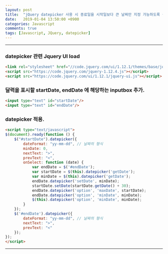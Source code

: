 ```yaml
---
layout: post
title:  "jQuery datepicker 사용 시 종료일을 시작일보다 큰 날짜만 지정 가능하도록 설정하기."
date:   2019-01-04 13:50:00 +0900
categories: Javascript
comments: true
tags: [Javascript, JQuery, datepicker]
---
```


---

### datepicker 관련 Jquery UI load

```html
<link rel="stylesheet" href="//code.jquery.com/ui/1.12.1/themes/base/jquery-ui.css">
<script src="https://code.jquery.com/jquery-1.12.4.js"></script>
<script src="https://code.jquery.com/ui/1.12.1/jquery-ui.js"></script>
```

### 달력을 표시할 startDate, endDate 에 해당하는 inputbox 추가. 

```html
<input type="text" id="startDate"/>
<input type="text" id="endDate"/>
```

### datepicker 적용.

```html
<script type="text/javascript">
$(document).ready(function () {
	$("#startDate").datepicker({
		dateFormat: "yy-mm-dd", // 날짜의 형식
		minDate: 0,
		nextText: ">",
		prevText: "<",
		onSelect: function (date) {
			var endDate = $('#endDate');
			var startDate = $(this).datepicker('getDate');
			var minDate = $(this).datepicker('getDate');
			endDate.datepicker('setDate', minDate);
			startDate.setDate(startDate.getDate() + 30);
			endDate.datepicker('option', 'maxDate', startDate);
			endDate.datepicker('option', 'minDate', minDate);
			$(this).datepicker('option', 'minDate', minDate);
		}
	});
	$('#endDate').datepicker({
		dateFormat: "yy-mm-dd", // 날짜의 형식
		nextText: ">",
		prevText: "<"
	});
});
</script>
```


[jekyll-docs]: https://jekyllrb.com/docs/home
[jekyll-gh]:   https://github.com/jekyll/jekyll
[jekyll-talk]: https://talk.jekyllrb.com/
---
